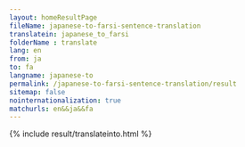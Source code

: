 ```yaml
---
layout: homeResultPage
fileName: japanese-to-farsi-sentence-translation
translatein: japanese_to_farsi
folderName : translate
lang: en
from: ja
to: fa
langname: japanese-to
permalink: /japanese-to-farsi-sentence-translation/result
sitemap: false
nointernationalization: true
matchurls: en&&ja&&fa
---
```

{% include result/translateinto.html %}

<script src="/js/result/translation.js" data-foldername="{{page.folderName}}" data-lang="{{page.lang}}"></script>
